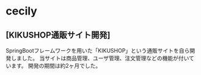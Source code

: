 # cecily 
<h2>[KIKUSHOP通販サイト開発]</h2>
SpringBootフレームワークを用いた「KIKUSHOP」という通販サイトを自ら開発しました。
当サイトは商品管理、ユーザ管理、注文管理などの機能が付いています。 開発の期間は約2ヶ月でした。
